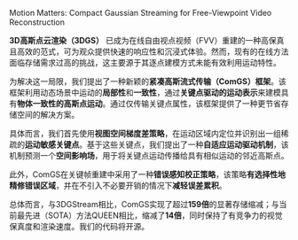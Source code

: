 Motion Matters: Compact Gaussian Streaming for Free-Viewpoint Video Reconstruction


**3D高斯点云渲染（3DGS）** 已成为在线自由视点视频（FVV）重建的一种高保真且高效的范式，可为观众提供快速的响应性和沉浸式体验。然而，现有的在线方法面临存储需求过高的挑战，这主要源于其逐点建模方式未能有效利用运动特性。   

为解决这一局限，我们提出了一种新颖的**紧凑高斯流式传输（ComGS）框架**。该框架利用动态场景中运动的**局部性**和**一致性**，通过**关键点驱动的运动表示**来建模具有**物体一致性的高斯点运动**。通过仅传输关键点属性，该框架提供了一种更节省存储空间的解决方案。    

具体而言，我们首先使用**视图空间梯度差策略**，在运动区域内定位并识别出一组稀疏的**运动敏感关键点**。基于这些关键点，我们提出了一种**自适应运动驱动机制**，该机制预测一个**空间影响场**，用于将关键点运动传播给具有相似运动的邻近高斯点。    

此外，ComGS在关键帧重建中采用了一种**错误感知校正策略**，该策略**有选择性地精修错误区域**，并在不引入不必要开销的情况下**减轻误差累积**。    

总体而言，与3DGStream相比，ComGS实现了超过**159倍**的显著存储缩减；与当前最先进（SOTA）方法QUEEN相比，缩减了**14倍**，同时保持了有竞争力的视觉保真度和渲染速度。我们的代码将开源。   